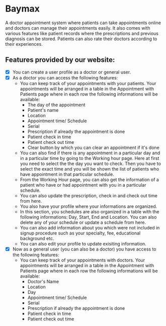 # Baymax
A doctor appointment system where patients can take appointments online and doctors can manage their appointments easily. It also comes with various features like patient records where the prescriptions and previous diagnosis can be stored. Patients can also rate their doctors according to their experiences.

## Features provided by our website:

- [x] You can create a user profile as a doctor or general user.
- [x] As a doctor you can access the following features:
  - You can keep track of your appointments with your patients. Your appointments will be arranged in a table in the Appointment with Patients page where in each row the following informations will be available:
    - The day of the appointment
    - Patient's name
    - Location
    - Appointment time/ Schedule
    - Serial
    - Prescription if already the appointment is done
    - Patient check in time
    - Patient check out time
    - Clear button by which you can clear an appointment if it's done
  - You can also find if there is any appointment in a particular day and in a particular time by going to the Working hour page. Here at first you need to select the the day you want to check. Then you have to select the exact time and you will be shown the list of patients who have appointment in that particular schedule. 
  - From the Working Hour page, you can also get the information of a patient who have or had appointment with you in a particular schedule.
  - You can also update the prescription, check in and check out time from here.
  - You also have your profile where your informations are organized.
  - In this section, you schedules are also organized in a table with the following informations: Day, Start, End and Location. You can also delete any of your schedule or update a schedule from here.
  - You can also add information about you which were not included in signup procedure such as your specialty, fee, educational background etc.
  - You can also edit your profile to update exisiting information.
- [x] Now as a general user (you can also be a doctor) you have access to the following features:
  - You can keep track of your appointments with doctors. Your appointments will be arranged in a table in the Appointment with Patients page where in each row the following informations will be available:
    - Doctor's Name
    - Location
    - Day
    - Appointment time/ Schedule
    - Serial
    - Prescription if already the appointment is done
    - Patient check in time
    - Patient check out time

